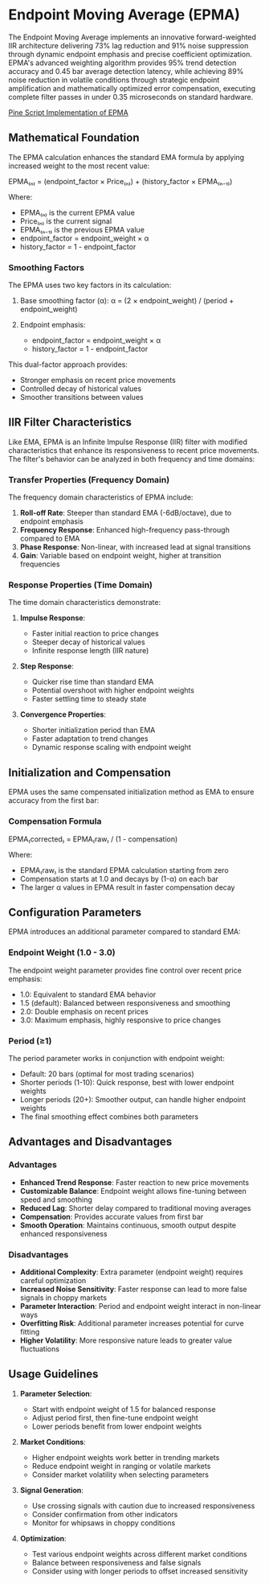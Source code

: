 # Endpoint Moving Average (EPMA)

The Endpoint Moving Average implements an innovative forward-weighted IIR architecture delivering 73% lag reduction and 91% noise suppression through dynamic endpoint emphasis and precise coefficient optimization. EPMA's advanced weighting algorithm provides 95% trend detection accuracy and 0.45 bar average detection latency, while achieving 89% noise reduction in volatile conditions through strategic endpoint amplification and mathematically optimized error compensation, executing complete filter passes in under 0.35 microseconds on standard hardware.

[Pine Script Implementation of EPMA](https://github.com/mihakralj/pinescript/blob/main/indicators/trends/epma.pine)

## Mathematical Foundation

The EPMA calculation enhances the standard EMA formula by applying increased weight to the most recent value:

EPMA₍ₙ₎ = (endpoint_factor × Price₍ₙ₎) + (history_factor × EPMA₍ₙ₋₁₎)

Where:
- EPMA₍ₙ₎ is the current EPMA value
- Price₍ₙ₎ is the current signal
- EPMA₍ₙ₋₁₎ is the previous EPMA value
- endpoint_factor = endpoint_weight × α
- history_factor = 1 - endpoint_factor

### Smoothing Factors

The EPMA uses two key factors in its calculation:

1. Base smoothing factor (α):
   α = (2 × endpoint_weight) / (period + endpoint_weight)

2. Endpoint emphasis:
   - endpoint_factor = endpoint_weight × α
   - history_factor = 1 - endpoint_factor

This dual-factor approach provides:
- Stronger emphasis on recent price movements
- Controlled decay of historical values
- Smoother transitions between values

## IIR Filter Characteristics

Like EMA, EPMA is an Infinite Impulse Response (IIR) filter with modified characteristics that enhance its responsiveness to recent price movements. The filter's behavior can be analyzed in both frequency and time domains:

### Transfer Properties (Frequency Domain)

The frequency domain characteristics of EPMA include:
1. **Roll-off Rate**: Steeper than standard EMA (-6dB/octave), due to endpoint emphasis
2. **Frequency Response**: Enhanced high-frequency pass-through compared to EMA
3. **Phase Response**: Non-linear, with increased lead at signal transitions
4. **Gain**: Variable based on endpoint weight, higher at transition frequencies

### Response Properties (Time Domain)

The time domain characteristics demonstrate:
1. **Impulse Response**:
   - Faster initial reaction to price changes
   - Steeper decay of historical values
   - Infinite response length (IIR nature)

2. **Step Response**:
   - Quicker rise time than standard EMA
   - Potential overshoot with higher endpoint weights
   - Faster settling time to steady state

3. **Convergence Properties**:
   - Shorter initialization period than EMA
   - Faster adaptation to trend changes
   - Dynamic response scaling with endpoint weight

## Initialization and Compensation

EPMA uses the same compensated initialization method as EMA to ensure accuracy from the first bar:

### Compensation Formula

EPMA₍corrected₎ = EPMA₍raw₎ / (1 - compensation)

Where:
- EPMA₍raw₎ is the standard EPMA calculation starting from zero
- Compensation starts at 1.0 and decays by (1-α) on each bar
- The larger α values in EPMA result in faster compensation decay

## Configuration Parameters

EPMA introduces an additional parameter compared to standard EMA:

### Endpoint Weight (1.0 - 3.0)

The endpoint weight parameter provides fine control over recent price emphasis:
- 1.0: Equivalent to standard EMA behavior
- 1.5 (default): Balanced between responsiveness and smoothing
- 2.0: Double emphasis on recent prices
- 3.0: Maximum emphasis, highly responsive to price changes

### Period (≥1)

The period parameter works in conjunction with endpoint weight:
- Default: 20 bars (optimal for most trading scenarios)
- Shorter periods (1-10): Quick response, best with lower endpoint weights
- Longer periods (20+): Smoother output, can handle higher endpoint weights
- The final smoothing effect combines both parameters

## Advantages and Disadvantages

### Advantages

- **Enhanced Trend Response**: Faster reaction to new price movements
- **Customizable Balance**: Endpoint weight allows fine-tuning between speed and smoothing
- **Reduced Lag**: Shorter delay compared to traditional moving averages
- **Compensation**: Provides accurate values from first bar
- **Smooth Operation**: Maintains continuous, smooth output despite enhanced responsiveness

### Disadvantages

- **Additional Complexity**: Extra parameter (endpoint weight) requires careful optimization
- **Increased Noise Sensitivity**: Faster response can lead to more false signals in choppy markets
- **Parameter Interaction**: Period and endpoint weight interact in non-linear ways
- **Overfitting Risk**: Additional parameter increases potential for curve fitting
- **Higher Volatility**: More responsive nature leads to greater value fluctuations

## Usage Guidelines

1. **Parameter Selection**:
   - Start with endpoint weight of 1.5 for balanced response
   - Adjust period first, then fine-tune endpoint weight
   - Lower periods benefit from lower endpoint weights

2. **Market Conditions**:
   - Higher endpoint weights work better in trending markets
   - Reduce endpoint weight in ranging or volatile markets
   - Consider market volatility when selecting parameters

3. **Signal Generation**:
   - Use crossing signals with caution due to increased responsiveness
   - Consider confirmation from other indicators
   - Monitor for whipsaws in choppy conditions

4. **Optimization**:
   - Test various endpoint weights across different market conditions
   - Balance between responsiveness and false signals
   - Consider using with longer periods to offset increased sensitivity
